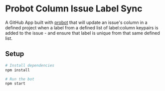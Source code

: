 # Probot Column Issue Label Sync

A GitHub App built with [probot](https://github.com/probot/probot) that will update an issue's column in a defined project when a label from a defined list of label:column keypairs is added to the issue - and ensure that label is unique from that same defined list.

## Setup

```sh
# Install dependencies
npm install

# Run the bot
npm start
```
